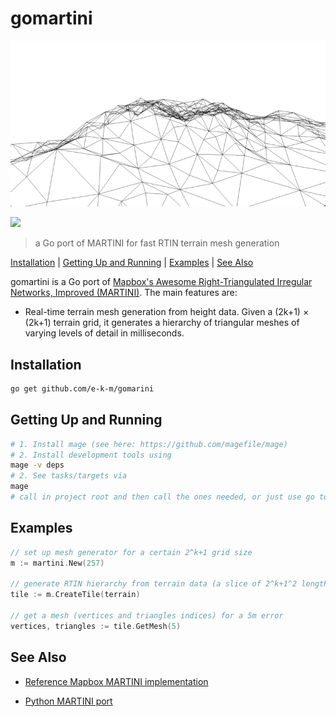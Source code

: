 # gomartini

![](./teaser.gif)

![](https://github.com/e-k-m/gomartini/workflows/main/badge.svg)

> a Go port of MARTINI for fast RTIN terrain mesh generation

[Installation](#installation) | [Getting Up and Running](#getting-up-and-running) | [Examples](#examples) | [See Also](#see-also)

gomartini is a Go port of [Mapbox's Awesome Right-Triangulated Irregular Networks, Improved (MARTINI)](https://github.com/mapbox/martini). The main features are:

- Real-time terrain mesh generation from height data. Given a (2k+1) × (2k+1) terrain grid, it generates a hierarchy of triangular meshes of varying levels of detail in milliseconds.


## Installation

```bash
go get github.com/e-k-m/gomarini
```

## Getting Up and Running

```bash
# 1. Install mage (see here: https://github.com/magefile/mage)
# 2. Install development tools using
mage -v deps
# 2. See tasks/targets via
mage
# call in project root and then call the ones needed, or just use go tools.
```

## Examples

```go
// set up mesh generator for a certain 2^k+1 grid size
m := martini.New(257)

// generate RTIN hierarchy from terrain data (a slice of 2^k+1^2 length)
tile := m.CreateTile(terrain)

// get a mesh (vertices and triangles indices) for a 5m error
vertices, triangles := tile.GetMesh(5)
```

## See Also

- [Reference Mapbox MARTINI implementation](https://github.com/mapbox/martini)

- [Python MARTINI port](https://github.com/kylebarron/pymartini)